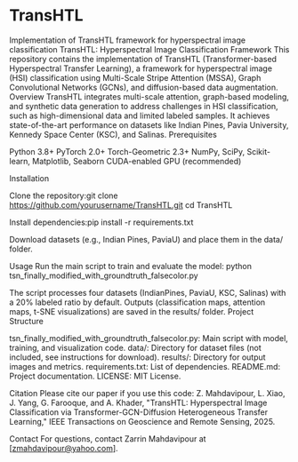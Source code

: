 # TransHTL
Implementation of TransHTL framework for hyperspectral image classification
TransHTL: Hyperspectral Image Classification Framework
   This repository contains the implementation of TransHTL (Transformer-based Hyperspectral Transfer Learning), a framework for hyperspectral image (HSI) classification using Multi-Scale Stripe Attention (MSSA), Graph Convolutional Networks (GCNs), and diffusion-based data augmentation.
Overview
   TransHTL integrates multi-scale attention, graph-based modeling, and synthetic data generation to address challenges in HSI classification, such as high-dimensional data and limited labeled samples. It achieves state-of-the-art performance on datasets like Indian Pines, Pavia University, Kennedy Space Center (KSC), and Salinas.
Prerequisites

Python 3.8+
PyTorch 2.0+
Torch-Geometric 2.3+
NumPy, SciPy, Scikit-learn, Matplotlib, Seaborn
CUDA-enabled GPU (recommended)

Installation

Clone the repository:git clone https://github.com/yourusername/TransHTL.git
cd TransHTL


Install dependencies:pip install -r requirements.txt


Download datasets (e.g., Indian Pines, PaviaU) and place them in the data/ folder.

Usage
   Run the main script to train and evaluate the model:
python tsn_finally_modified_with_groundtruth_falsecolor.py

   The script processes four datasets (IndianPines, PaviaU, KSC, Salinas) with a 20% labeled ratio by default. Outputs (classification maps, attention maps, t-SNE visualizations) are saved in the results/ folder.
Project Structure

tsn_finally_modified_with_groundtruth_falsecolor.py: Main script with model, training, and visualization code.
data/: Directory for dataset files (not included, see instructions for download).
results/: Directory for output images and metrics.
requirements.txt: List of dependencies.
README.md: Project documentation.
LICENSE: MIT License.

Citation
   Please cite our paper if you use this code:
Z. Mahdavipour, L. Xiao, J. Yang, G. Farooque, and A. Khader, "TransHTL: Hyperspectral Image Classification via Transformer-GCN-Diffusion Heterogeneous Transfer Learning," IEEE Transactions on Geoscience and Remote Sensing, 2025.

Contact
   For questions, contact Zarrin Mahdavipour at [zmahdavipour@yahoo.com].
